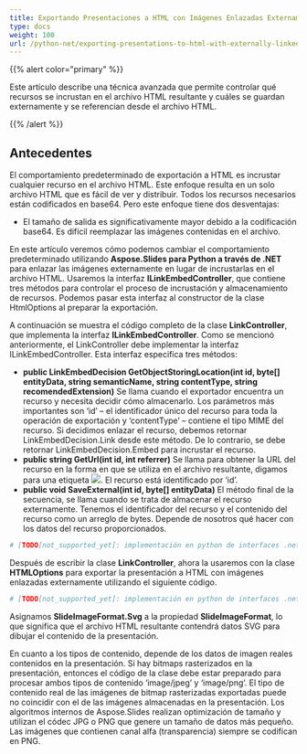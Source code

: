 ```yaml
---
title: Exportando Presentaciones a HTML con Imágenes Enlazadas Externamente
type: docs
weight: 100
url: /python-net/exporting-presentations-to-html-with-externally-linked-images/
---
```


{{% alert color="primary" %}} 

Este artículo describe una técnica avanzada que permite controlar qué recursos se incrustan en el archivo HTML resultante y cuáles se guardan externamente y se referencian desde el archivo HTML.

{{% /alert %}} 
## **Antecedentes**
El comportamiento predeterminado de exportación a HTML es incrustar cualquier recurso en el archivo HTML. Este enfoque resulta en un solo archivo HTML que es fácil de ver y distribuir. Todos los recursos necesarios están codificados en base64. Pero este enfoque tiene dos desventajas:

- El tamaño de salida es significativamente mayor debido a la codificación base64. Es difícil reemplazar las imágenes contenidas en el archivo.

En este artículo veremos cómo podemos cambiar el comportamiento predeterminado utilizando **Aspose.Slides para Python a través de .NET** para enlazar las imágenes externamente en lugar de incrustarlas en el archivo HTML. Usaremos la interfaz **ILinkEmbedController**, que contiene tres métodos para controlar el proceso de incrustación y almacenamiento de recursos. Podemos pasar esta interfaz al constructor de la clase HtmlOptions al preparar la exportación.

A continuación se muestra el código completo de la clase **LinkController**, que implementa la interfaz **ILinkEmbedController**. Como se mencionó anteriormente, el LinkController debe implementar la interfaz ILinkEmbedController. Esta interfaz especifica tres métodos:

- **public LinkEmbedDecision GetObjectStoringLocation(int id, byte[] entityData, string semanticName, string contentType, string recomendedExtension)** Se llama cuando el exportador encuentra un recurso y necesita decidir cómo almacenarlo. Los parámetros más importantes son ‘id’ – el identificador único del recurso para toda la operación de exportación y ‘contentType’ – contiene el tipo MIME del recurso. Si decidimos enlazar el recurso, debemos retornar LinkEmbedDecision.Link desde este método. De lo contrario, se debe retornar LinkEmbedDecision.Embed para incrustar el recurso.
- **public string GetUrl(int id, int referrer)** 
  Se llama para obtener la URL del recurso en la forma en que se utiliza en el archivo resultante, digamos para una etiqueta <img src="%method_result_here%">. El recurso está identificado por ‘id’.
- **public void SaveExternal(int id, byte[] entityData)** 
  El método final de la secuencia, se llama cuando se trata de almacenar el recurso externamente. Tenemos el identificador del recurso y el contenido del recurso como un arreglo de bytes. Depende de nosotros qué hacer con los datos del recurso proporcionados.

```py
# [TODO[not_supported_yet]: implementación en python de interfaces .net]
```

Después de escribir la clase **LinkController**, ahora la usaremos con la clase **HTMLOptions** para exportar la presentación a HTML con imágenes enlazadas externamente utilizando el siguiente código.

```py
# [TODO[not_supported_yet]: implementación en python de interfaces .net]
```

Asignamos **SlideImageFormat.Svg** a la propiedad **SlideImageFormat**, lo que significa que el archivo HTML resultante contendrá datos SVG para dibujar el contenido de la presentación.

En cuanto a los tipos de contenido, depende de los datos de imagen reales contenidos en la presentación. Si hay bitmaps rasterizados en la presentación, entonces el código de la clase debe estar preparado para procesar ambos tipos de contenido ‘image/jpeg’ y ‘image/png’. El tipo de contenido real de las imágenes de bitmap rasterizadas exportadas puede no coincidir con el de las imágenes almacenadas en la presentación. Los algoritmos internos de Aspose.Slides realizan optimización de tamaño y utilizan el códec JPG o PNG que genere un tamaño de datos más pequeño. Las imágenes que contienen canal alfa (transparencia) siempre se codifican en PNG.